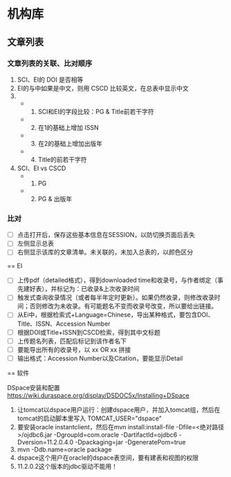 # 机构库

## 文章列表

### 文章列表的关联、比对顺序
1.  SCI、EI的 DOI 是否相等
2.  EI的与中如果是中文，则用 CSCD 比较英文，在总表中显示中文
3.  
   - 1. SCI和EI的字段比较：PG & Title前若干字符
   - 2. 在1的基础上增加 ISSN
   - 3. 在2的基础上增加出版年
   - 4. Title的前若干字符
4. SCI、EI vs CSCD
   - 1. PG
   - 2. PG & 出版年

### 比对
- [ ] 点击打开后，保存这些基本信息在SESSION，以防切换页面后丢失
- [ ] 左侧显示总表
- [ ] 右侧显示该库的文章清单。未关联的，未加入总表的，以颜色区分

== EI

- [ ] 上传pdf（detailed格式），得到downloaded time和收录号，与作者绑定（事先建好表），并标记为：已收录&上次收录时间
- [ ] 触发式查询收录情况（或者每半年定时更新）。如果仍然收录，则修改收录时间；否则修改为未收录。有可能题名不变而收录号改变，所以要给出链接。
- [ ] 从Ei中，根据检索式+Language=Chinese，导出某种格式，要包含DOI、Title、ISSN、Accession Number
- [ ] 根据DOI或Title+ISSN到CSCD检索，得到其中文标题
- [ ] 上传题名列表，匹配后标记到该作者名下
- [ ] 要能导出所有的收录号，以 xx OR xx 拼接
- [ ] 输出格式：Accession Number以及Citation，要能显示Detail

== 软件

DSpace安装和配置 https://wiki.duraspace.org/display/DSDOC5x/Installing+DSpace
1. 让tomcat以dspace用户运行：创建dspace用户，并加入tomcat组，然后在tomcat的启动脚本里写入 TOMCAT_USER="dspace"
2. 要安装oracle instantclient，然后在mvn install:install-file -Dfile=<绝对路径>/ojdbc6.jar -DgroupId=com.oracle -DartifactId=ojdbc6 -Dversion=11.2.0.4.0 -Dpackaging=jar -DgeneratePom=true
3. mvn -Ddb.name=oracle package
4. dspace这个用户在oracle的dspace表空间，要有建表和视图的权限
5. 11.2.0.2这个版本的jdbc驱动不能用！
